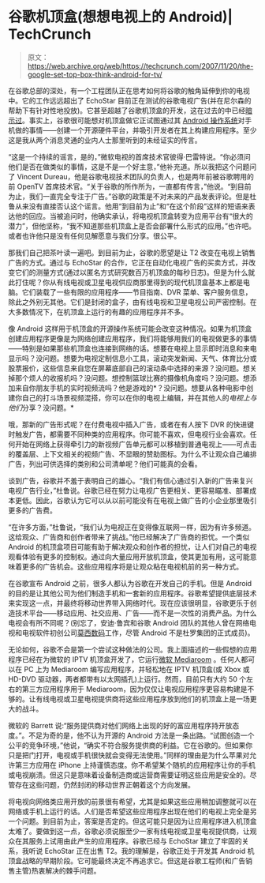 # 谷歌机顶盒(想想电视上的 Android)| TechCrunch

> 原文：<https://web.archive.org/web/https://techcrunch.com/2007/11/20/the-google-set-top-box-think-android-for-tv/>

在谷歌总部的深处，有一个工程团队正在思考如何将谷歌的触角延伸到你的电视中。它的工作远远超出了 EchoStar 目前正在测试的谷歌电视广告(并在尼尔森的帮助下有针对性地投放)。它甚至超越了谷歌机顶盒的开发，这在过去的中已经[暗示过](https://web.archive.org/web/20230222233544/http://www.networkworld.com/news/2007/032707-google-next-frontier.html)。事实上，谷歌很可能想对机顶盒做它正试图通过其 [Android 操作系统](https://web.archive.org/web/20230222233544/https://techcrunch.com/2007/11/05/breaking-google-announces-android-and-open-handset-alliance)对手机做的事情——创建一个开源硬件平台，并吸引开发者在其上构建应用程序。至少这是我从两个消息灵通的业内人士那里听到的未经证实的传言。

“这是一个持续的谣言，是的，”微软电视的首席技术官彼得·巴雷特说。“你必须问他们是否在做类似的事情，这是不是一个好主意，”他补充道。所以我把这个问题问了 Vincent Dureau，他是谷歌电视技术团队的负责人，也是两年前被谷歌聘用的前 OpenTV 首席技术官。“关于谷歌的所作所为，一直都有传言，”他说。“到目前为止，我们一直完全专注于广告。”谷歌的政策是不对未来的产品发表评论。但是杜鲁从来没有直接否认这个谣言。他用“到目前为止”和“在这个阶段”这样的短语来表达他的回应。当被追问时，他确实承认，将电视机顶盒转变为应用平台有“很大的潜力”，但他坚称，“我不知道那些机顶盒上是否会部署什么形式的应用。”也许吧。或者也许他只是没有任何见解愿意与我们分享。很公平。

那我们自己把茶叶读一遍吧。到目前为止，谷歌的愿望是让 T2 改变在电视上销售广告的方式。通过与 EchoStar 的合作，它正在自动化电视广告的买卖方式，并改变它们的测量方式(通过以匿名方式研究数百万机顶盒的每秒日志)。但是为什么就此打住呢？你从有线电视或卫星电视供应商那里得到的现代机顶盒基本上都是电脑。它们装载了一些有限的应用程序——节目指南、DVR 菜单、客户服务信息，除此之外别无其他。它们是封闭的盒子，由有线电视和卫星电视公司严密控制。在大多数情况下，在机顶盒上运行的有趣的应用程序并不多。

像 Android 这样用于机顶盒的开源操作系统可能会改变这种情况。如果为机顶盒创建应用程序更像是为网络创建应用程序，我们将能够用我们的电视做更多的事情——特别是如果那些机顶盒也连接到网络的话。想要在电视上显示即时消息和来电显示吗？没问题。想要为电视定制信息小工具，滚动突发新闻、天气、体育比分或股票报价，这些信息来自您在屏幕底部自己的滚动条中选择的来源？没问题。想关掉那个烦人的收报机吗？没问题。想控制篮球比赛的摄像机角度吗？没问题。想添加来自你朋友手机的实时视频流吗？他是游戏的*？没问题。想要从各种电影中创建你自己的打斗场景视频混搭，你可以在你的电视上编辑，并在其他人的*电视上与他们*分享？没问题。*

哦，那新的广告形式呢？在付费电视中插入广告，或者在有人按下 DVR 的快进键时触发广告，都需要不同种类的应用程序。你可能不喜欢，但电视行业会喜欢。任何开始在网络上获得牵引力的新视频广告单元都可以移植到普通电视上——可点击的覆盖层、上下文相关的视频广告、不显眼的赞助图标。为什么不让观众自己编排广告，列出可供选择的类别和公司清单呢？他们可能真的会看。

谈到广告，谷歌并不羞于表明自己的雄心。“我们有信心通过引入新的广告来复兴电视广告行业，”杜鲁说。谷歌已经在努力让电视广告更相关、更容易瞄准、部署成本更低。因此，谷歌认为它可以从以前可能没有在电视上做广告的小企业那里吸引更多的广告费。

“在许多方面，”杜鲁说，“我们认为电视正在变得像互联网一样，因为有许多频道。这给观众、广告商和创作者带来了挑战。”他已经解决了广告商的担忧。一个类似 Android 的机顶盒项目可能有助于解决观众和创作者的担忧，让人们对自己的电视观看体验有更多的控制权。通过向大量应用开放机顶盒，使其更加有用，这可能意味着更多的广告机会。这些应用程序将是让观众粘在电视机前的另一种方式。

在谷歌宣布 Android 之前，很多人都认为谷歌在开发自己的手机。但是 Android 的目的是让其他公司为他们制造手机和一套新的应用程序。谷歌希望提供底层技术来实现这一点，并最终将移动世界带入网络时代。现在应该很明显，谷歌更乐于创造技术平台——移动应用、社交应用、广告——而不是一次性的消费产品。为什么电视会有所不同呢？(别忘了，安迪·鲁宾和谷歌 Android 团队的其他人曾在网络电视和电视软件初创公司[莫西数码](https://web.archive.org/web/20230222233544/http://www.moxi.com/home.htm)工作，尽管 Android 不是杜罗集团的正式成员)。

无论如何，谷歌不会是第一个尝试这种做法的公司。我上面描述的一些假想的应用程序已经在为微软的 IPTV 机顶盒开发了，它运行[微软 Mediaroom](https://web.archive.org/web/20230222233544/http://www.microsoftmediaroom.com/) 。任何人都可以在 PC 上为 Mediaroom 编写应用程序，并轻松地在 IPTV 机顶盒(或 Xbox 或 HD-DVD 驱动器，两者都带有以太网插孔)上运行。然而，目前只有大约 50 个左右的第三方应用程序用于 Mediaroom，因为仅仅让电视应用程序更容易构建是不够的。让有线电视或卫星电视提供商将这些应用程序放到他们的机顶盒上是一场更大的战斗。

微软的 Barrett 说:“服务提供商对他们网络上出现的好的富应用程序持开放态度。”。不足为奇的是，他不认为开源的 Android 方法是一条出路。“试图创造一个公平的竞争环境，”他说，“确实不符合服务提供商的利益。它在谷歌的。但如果你只是把门打开，电视或手机很快就会变得无法使用。”同样的理由是为什么苹果对允许第三方应用在 iPhone 上持谨慎态度。你不希望某个随机的应用程序让你的手机或电视崩溃。但这只是意味着设备制造商或运营商需要证明这些应用是安全的。尽管存在这些问题，仍然封闭的移动世界正朝着这个方向发展。

将电视向网络类应用开放的前景很有希望，尤其是如果这些应用稍加调整就可以在网络或手机上运行的话。人们是否希望这些应用程序出现在他们的电视上完全是另一个问题。到目前为止，答案是否定的。但这可能只是因为让应用程序进入机顶盒太难了。要做到这一点，谷歌必须说服至少一家有线电视或卫星电视提供商，让观众在其服务上试用由此产生的应用程序。谷歌已经与 EchoStar 建立了牢固的关系，我听说 EchoStar 正在出售 T2。我的理解是，谷歌正处于开发其 Android 机顶盒战略的早期阶段。它可能最终决定不再追求它。但这是谷歌工程师(和广告销售主管)热衷解决的棘手问题。